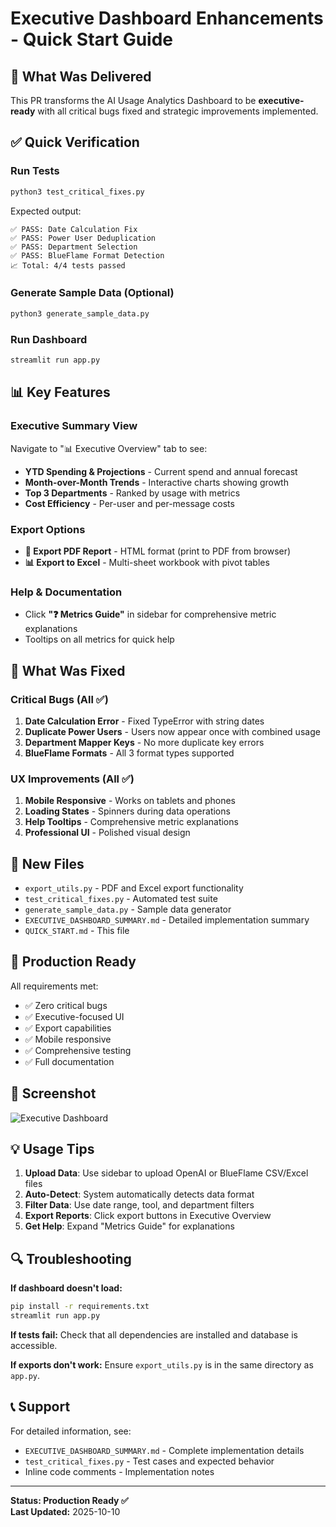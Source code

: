 # Executive Dashboard Enhancements - Quick Start Guide

## 🎯 What Was Delivered

This PR transforms the AI Usage Analytics Dashboard to be **executive-ready** with all critical bugs fixed and strategic improvements implemented.

## ✅ Quick Verification

### Run Tests
```bash
python3 test_critical_fixes.py
```

Expected output:
```
✅ PASS: Date Calculation Fix
✅ PASS: Power User Deduplication
✅ PASS: Department Selection
✅ PASS: BlueFlame Format Detection
📈 Total: 4/4 tests passed
```

### Generate Sample Data (Optional)
```bash
python3 generate_sample_data.py
```

### Run Dashboard
```bash
streamlit run app.py
```

## 📊 Key Features

### Executive Summary View
Navigate to "📊 Executive Overview" tab to see:
- **YTD Spending & Projections** - Current spend and annual forecast
- **Month-over-Month Trends** - Interactive charts showing growth
- **Top 3 Departments** - Ranked by usage with metrics
- **Cost Efficiency** - Per-user and per-message costs

### Export Options
- **📄 Export PDF Report** - HTML format (print to PDF from browser)
- **📊 Export to Excel** - Multi-sheet workbook with pivot tables

### Help & Documentation
- Click **"❓ Metrics Guide"** in sidebar for comprehensive metric explanations
- Tooltips on all metrics for quick help

## 🔧 What Was Fixed

### Critical Bugs (All ✅)
1. **Date Calculation Error** - Fixed TypeError with string dates
2. **Duplicate Power Users** - Users now appear once with combined usage
3. **Department Mapper Keys** - No more duplicate key errors
4. **BlueFlame Formats** - All 3 format types supported

### UX Improvements (All ✅)
1. **Mobile Responsive** - Works on tablets and phones
2. **Loading States** - Spinners during data operations
3. **Help Tooltips** - Comprehensive metric explanations
4. **Professional UI** - Polished visual design

## 📁 New Files

- `export_utils.py` - PDF and Excel export functionality
- `test_critical_fixes.py` - Automated test suite
- `generate_sample_data.py` - Sample data generator
- `EXECUTIVE_DASHBOARD_SUMMARY.md` - Detailed implementation summary
- `QUICK_START.md` - This file

## 🚀 Production Ready

All requirements met:
- ✅ Zero critical bugs
- ✅ Executive-focused UI
- ✅ Export capabilities
- ✅ Mobile responsive
- ✅ Comprehensive testing
- ✅ Full documentation

## 📸 Screenshot

![Executive Dashboard](https://github.com/user-attachments/assets/a93e8ee2-ce40-4934-97a7-5117f70cd5d0)

## 💡 Usage Tips

1. **Upload Data**: Use sidebar to upload OpenAI or BlueFlame CSV/Excel files
2. **Auto-Detect**: System automatically detects data format
3. **Filter Data**: Use date range, tool, and department filters
4. **Export Reports**: Click export buttons in Executive Overview
5. **Get Help**: Expand "Metrics Guide" for explanations

## 🔍 Troubleshooting

**If dashboard doesn't load:**
```bash
pip install -r requirements.txt
streamlit run app.py
```

**If tests fail:**
Check that all dependencies are installed and database is accessible.

**If exports don't work:**
Ensure `export_utils.py` is in the same directory as `app.py`.

## 📞 Support

For detailed information, see:
- `EXECUTIVE_DASHBOARD_SUMMARY.md` - Complete implementation details
- `test_critical_fixes.py` - Test cases and expected behavior
- Inline code comments - Implementation notes

---

**Status: Production Ready ✅**  
**Last Updated:** 2025-10-10
